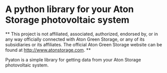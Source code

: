 # A python library for your Aton Storage photovoltaic system

** This project is not affiliated, associated, authorized, endorsed by, or in any way officially connected with Aton Green Storage, or any of its subsidiaries or its affiliates. The official Aton Green Storage website can be found at http://www.atonstorage.com. **

Pyaton is a simple library for getting data from your Aton Storage photovoltaic system.
